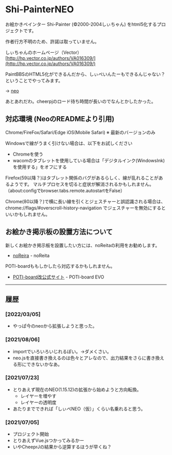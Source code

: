 # Shi-PainterNEO

お絵かきペインター Shi-Painter (©2000-2004しぃちゃん) をhtml5化するプロジェクトです。

作者行方不明のため、許諾は取っていません。

しぃちゃんのホームページ（Vector）
[http://hp.vector.co.jp/authors/VA016309/](http://hp.vector.co.jp/authors/VA016309/)

PaintBBSのHTML5化ができるんだから、しぃぺいんたーもできるんじゃない？ということでやってみます。

-> [neo](https://github.com/funige/neo/)

あとあれだわ。cheerpjのロード待ち時間が長いのでなんとかしたかった。

## 対応環境 (NeoのREADMEより引用)

Chrome/FireFox/Safari/Edge iOS(Mobile Safari) ※ 最新のバージョンのみ

Windowsで線がうまく引けない場合は、以下をお試しください

- Chromeを使う
- wacomのタブレットを使用している場合は「デジタルインク(WindowsInk)を使用する」をオフにする

Firefox(59以降？)はタブレット関係のバグがあるらしく、線が乱れることがあるようです。
マルチプロセスを切ると症状が解消されるかもしれません。（about:configでbrowser.tabs.remote.autostartをFalse）

Chrome(80以降？)で横に長い線を引くとジェスチャーと誤認識される場合は、chrome://flags/#overscroll-history-navigation でジェスチャーを無効にするといいかもしれません。

## お絵かき掲示板の設置方法について

新しくお絵かき掲示板を設置したい方には、noReitaの利用をお勧めします。

- [noReira](https://oekakibbs.moe/) - noReita

POTI-boardももしかしたら対応するかもしれません。

- [POTI-board改公式サイト](https://pbbs.sakura.ne.jp/poti/) - POTI-board EVO

---

## 履歴

### [2022/03/05]

- やっぱ今のneoから拡張しようと思った。

### [2021/08/06]

- importでいろいろいじれるぽい。→ダメくさい。
- neo.jsを直接書き換えるのは色々とアレなので、出力結果をさらに書き換える形にできないかなあ。

### [2021/07/23]

- とりあえず現在のNEO(1.15.12)の拡張から始めようと方向転換。
  - レイヤーを増やす
  - レイヤーの透明度
- あたりまでできれば「しぃぺNEO（仮）」くらい名乗れると思う。

### [2021/07/05]

- プロジェクト開始
- とりあえずVue.jsつかってみるかー
- いやCheeprJの結果から逆算するほうが早くね？
